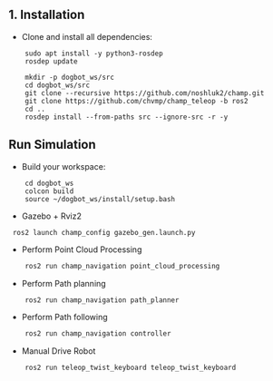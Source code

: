 
## 1. Installation

- Clone and install all dependencies:
```
    sudo apt install -y python3-rosdep
    rosdep update

    mkdir -p dogbot_ws/src
    cd dogbot_ws/src
    git clone --recursive https://github.com/noshluk2/champ.git
    git clone https://github.com/chvmp/champ_teleop -b ros2
    cd ..
    rosdep install --from-paths src --ignore-src -r -y
```
## Run Simulation
- Build your workspace:
```
    cd dogbot_ws
    colcon build
    source ~/dogbot_ws/install/setup.bash
```
- Gazebo + Rviz2
```
 ros2 launch champ_config gazebo_gen.launch.py
```
- Perform Point Cloud Processing
```bash
    ros2 run champ_navigation point_cloud_processing

```
- Perform Path planning
```bash
    ros2 run champ_navigation path_planner
```
- Perform Path following
```bash
    ros2 run champ_navigation controller
```

- Manual Drive Robot
```
    ros2 run teleop_twist_keyboard teleop_twist_keyboard
```
